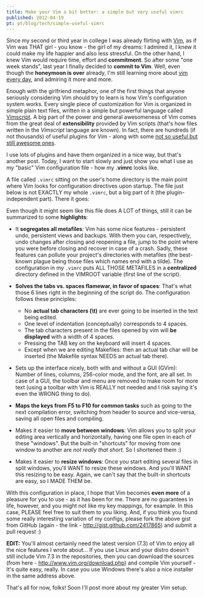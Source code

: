 ```yaml
---
title: Make your Vim a bit better: a simple but very useful vimrc
published: 2012-04-19
pt: pt/blog/tech/simple-useful-vimrc
---
```


Since my second or third year in college I was already flirting with [Vim][1],
as if Vim was THAT girl - you know - the girl of my dreams:
I admired it, I knew it could make my life happier and also less stressful.
On the other hand, I knew Vim would require time, effort and **commitment**.
So after some "one week stands", last year I finally decided to **commit to Vim**.
Well, even though the **honeymoon is over** already, I'm still learning more about [vim every day][2], and admiring it more and more.

Enough with the girlfriend metaphor,
one of the first things that anyone seriously considering Vim should try to learn is how Vim's configuration system works.
Every single piece of customization for Vim is organized in simple plain text files,
written in a simple but powerful language called [Vimscript][3].
A big part of the power and general awesomeness of Vim comes from the great deal of **extensibility** provided by Vim scripts
(that's how files written in the _Vimscript_ language are known).
In fact, there are hundreds (if not thousands) of useful plugins for Vim - along with some [not so useful but still awesome ones][4].

I use lots of plugins and have them organized in a nice way, but that's another post.
Today, I want to start slowly and just show you what I use as my "basic" Vim configuration file - how my **.vimrc** looks like.

A file called `.vimrc` sitting on the user's home directory is the main point where Vim looks for configuration directives upon startup.
The file just below is not EXACTLY my whole `.vimrc`, but a big part of it (the plugin-independent part).
There it goes:

<!--more-->

<script src="https://gist.github.com/2417865.js?file=.vimrc"></script>

Even though it might seem like this file does A LOT of things, still it can be summarized to some **highlights**:

  * It **segregates all metafiles**: Vim has some nice features - persistent undo, persistent views and backups.
    With them you can, respectively, undo changes after closing and reopening a file, jump to the point where you were before closing and recover in case of a crash.
    Sadly, these features can pollute your project's directories with metafiles (the best-known plague being those files which names end with a tilde).
    The configuration in my `.vimrc` puts ALL THOSE METAFILES in a **centralized** directory defined in the VIMROOT variable (first line of the script).

  * **Solves the tabs vs. spaces flamewar, in favor of spaces**: That's what those 6 lines right in the beginning of the script do.
    The configuration follows these principles:
      + No **actual tab characters (\t)** are ever going to be inserted in the text being edited.
      + One level of indentation (conceptually) corresponds to 4 spaces.
      + The tab characters present in the files opened by vim will **be displayed** with a width of 4 spaces.
      + Pressing the TAB key on the keyboard will insert 4 spaces.
      + Except when we are editing Makefiles: then an actual tab char will be inserted (the Makefile syntax NEEDS an actual tab there).

  * Sets up the interface nicely, both with and without a GUI (GVim): Number of lines, columns, 256-color mode, and the font, are all set.
    In case of a GUI, the toolbar and menu are removed to make room for more text
    (using a toolbar with Vim is REALLY not needed and I risk saying it's even the WRONG thing to do).

  * **Maps the keys from F5 to F10 for common tasks** such as going to the next compilation error, switching from header to source and vice-versa,
    saving all open files and compiling.

  * Makes it easier to **move between windows**: Vim allows you to split your editing area vertically and horizontally,
    having one file open in each of these "windows".
    But the built-in "shortcuts" for moving from one window to another are _not really that short_. So I shortened them :)

  * Makes it easier to **resize windows**: Once you start editing several files in split windows, you'll WANT to resize these windows.
    And you'll WANT this resizing to be easy. Again, we can't say that the built-in shortcuts are easy, so I MADE THEM be.

With this configuration in place, I hope that Vim becomes **even more** of a pleasure for you to use - as it has been for me.
There are no guarantees in life, however, and you might not like my key mappings, for example.
In this case, PLEASE feel free to suit them to you liking.
And, if you think you found some really interesting variation of my configs, please fork the above gist from GitHub
(again - the link - <http://gist.github.com/2417865>) and submit a pull request :)

**EDIT:** You'll almost certainly need the latest version (7.3) of Vim to enjoy all the nice features I wrote about...
If you use Linux and your distro doesn't still include Vim 7.3 in the repositories,
then you can download the sources (from here - <http://www.vim.org/download.php>) and compile Vim yourself - It's quite easy, really.
In case you use Windows there's also a nice installer in the same address above.

That's all for now, folks!
Soon I'll post more about my greater Vim setup.

[1]: <http://www.vim.org>
[2]: <http://dailyvim.blogspot.com.br/>
[3]: <http://en.wikipedia.org/wiki/Vim_script>
[4]: <http://www.vim.org/scripts/script.php?script_id=1189>
